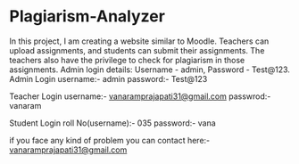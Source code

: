 # Plagiarism-Analyzer
In this project, I am creating a website similar to Moodle. Teachers can upload assignments, and students can submit their assignments. The teachers also have the privilege to check for plagiarism in those assignments. Admin login details: Username - admin, Password - Test@123.
Admin Login 
username:- admin
password:- Test@123

Teacher Login
username:- vanaramprajapati31@gmail.com
passwrod:- vanaram

Student Login
roll No(username):-  035 
password:-  vana

if you face any kind of problem you can contact here:- vanaramprajapati31@gmail.com
